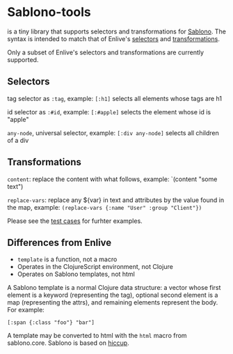 # Sablono-tools

is a tiny library that supports selectors and transformations for [Sablono](https://github.com/r0man/sablono). The syntax is intended to match that of Enlive's [selectors](https://github.com/cgrand/enlive#selectors) and [transformations](https://github.com/cgrand/enlive#transformations).

Only a subset of Enlive's selectors and transformations are currently supported.

## Selectors

tag selector as `:tag`, example: `[:h1]` selects all elements whose tags are h1

id selector as `:#id`, example: `[:#apple]` selects the element whose id is "apple"

`any-node`, universal selector, example: `[:div any-node]` selects all children of a div

## Transformations

`content`: replace the content with what follows, example: `(content "some text")

`replace-vars`: replace any ${var} in text and attributes by the value found in the map,
example: `(replace-vars {:name "User" :group "Client"})`

Please see the [test cases](test/sablono-tools/core.cljs) for furhter examples.

## Differences from Enlive

* `template` is a function, not a macro
* Operates in the ClojureScript environment, not Clojure
* Operates on Sablono templates, not html

A Sablono template is a normal Clojure data structure: a vector whose first element is a keyword (representing the tag), optional second element is a map (representing the attrs), and remaining elements represent the body. For example:

`[:span {:class "foo"} "bar"]`

A template may be converted to html with the `html` macro from sablono.core. Sablono is based on [hiccup](https://github.com/weavejester/hiccup).

